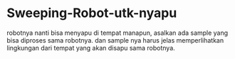 # Sweeping-Robot-utk-nyapu
robotnya nanti bisa menyapu di tempat manapun, asalkan ada sample yang bisa diproses sama robotnya. dan sample nya harus jelas memperlihatkan lingkungan dari tempat yang akan disapu sama robotnya.
